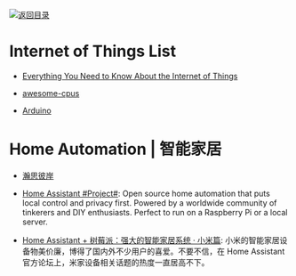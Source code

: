 [![返回目录](https://user-images.githubusercontent.com/5803001/38079637-ff0abcf0-3371-11e8-9b76-ad651620afc7.jpg)](https://github.com/wxyyxc1992/Awesome-Lists)

# Internet of Things List

- [Everything You Need to Know About the Internet of Things](https://hackernoon.com/everything-you-need-to-know-about-the-internet-of-things-ce815339c9f9#.vxxcwu3x6)

* [awesome-cpus](https://github.com/larsbrinkhoff/awesome-cpus/)

- [Arduino](https://www.arduino.cc/)

# Home Automation | 智能家居

- [瀚思彼岸](https://bbs.hassbian.com/forum.php)

- [Home Assistant #Project#](https://www.home-assistant.io/): Open source home automation that puts local control and privacy first. Powered by a worldwide community of tinkerers and DIY enthusiasts. Perfect to run on a Raspberry Pi or a local server.

- [Home Assistant + 树莓派：强大的智能家居系统 · 小米篇](https://sspai.com/post/40113): 小米的智能家居设备物美价廉，博得了国内外不少用户的喜爱。不要不信，在 Home Assistant 官方论坛上，米家设备相关话题的热度一直居高不下。

